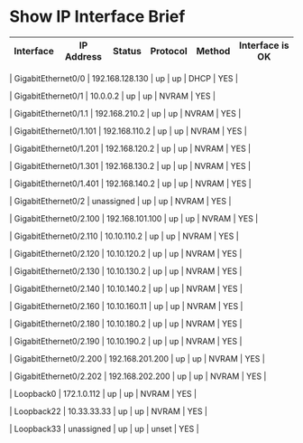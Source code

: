 # Show IP Interface Brief
| Interface | IP Address | Status | Protocol | Method | Interface is OK |
| --------- | ---------- | ------ | -------- | ------ | --------------- |
 
| GigabitEthernet0/0 | 192.168.128.130 | up | up | DHCP | YES |
 
| GigabitEthernet0/1 | 10.0.0.2 | up | up | NVRAM | YES |
 
| GigabitEthernet0/1.1 | 192.168.210.2 | up | up | NVRAM | YES |
 
| GigabitEthernet0/1.101 | 192.168.110.2 | up | up | NVRAM | YES |
 
| GigabitEthernet0/1.201 | 192.168.120.2 | up | up | NVRAM | YES |
 
| GigabitEthernet0/1.301 | 192.168.130.2 | up | up | NVRAM | YES |
 
| GigabitEthernet0/1.401 | 192.168.140.2 | up | up | NVRAM | YES |
 
| GigabitEthernet0/2 | unassigned | up | up | NVRAM | YES |
 
| GigabitEthernet0/2.100 | 192.168.101.100 | up | up | NVRAM | YES |
 
| GigabitEthernet0/2.110 | 10.10.110.2 | up | up | NVRAM | YES |
 
| GigabitEthernet0/2.120 | 10.10.120.2 | up | up | NVRAM | YES |
 
| GigabitEthernet0/2.130 | 10.10.130.2 | up | up | NVRAM | YES |
 
| GigabitEthernet0/2.140 | 10.10.140.2 | up | up | NVRAM | YES |
 
| GigabitEthernet0/2.160 | 10.10.160.11 | up | up | NVRAM | YES |
 
| GigabitEthernet0/2.180 | 10.10.180.2 | up | up | NVRAM | YES |
 
| GigabitEthernet0/2.190 | 10.10.190.2 | up | up | NVRAM | YES |
 
| GigabitEthernet0/2.200 | 192.168.201.200 | up | up | NVRAM | YES |
 
| GigabitEthernet0/2.202 | 192.168.202.200 | up | up | NVRAM | YES |
 
| Loopback0 | 172.1.0.112 | up | up | NVRAM | YES |
 
| Loopback22 | 10.33.33.33 | up | up | NVRAM | YES |
 
| Loopback33 | unassigned | up | up | unset | YES |
